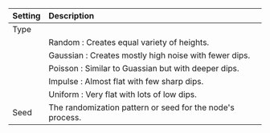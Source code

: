 | Setting  | Description                                               |
| :------- | :-------------------------------------------------------- |
| Type |
|          | Random : Creates equal variety of heights.              |
|          | Gaussian : Creates mostly high noise with fewer dips.   |
|          | Poisson : Similar to Guassian but with deeper dips.     |
|          | Impulse : Almost flat with few sharp dips.              |
|          | Uniform : Very flat with lots of low dips.              |
| Seed | The randomization pattern or seed for the node's process. |